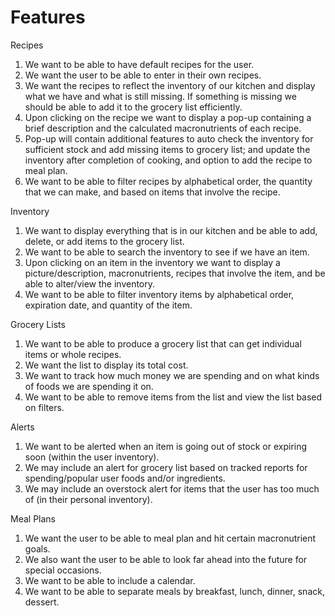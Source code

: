 # Features

Recipes
1. We want to be able to have default recipes for the user.
2. We want the user to be able to enter in their own recipes.
3. We want the recipes to reflect the inventory of our kitchen and display what we have and what is still missing. If
something is missing we should be able to add it to the grocery list efficiently.
4. Upon clicking on the recipe we want to display a pop-up containing a brief description and the calculated macronutrients of each recipe.
5. Pop-up will contain additional features to auto check the inventory for sufficient stock and add missing items to grocery list; and
   update the inventory after completion of cooking, and option to add the recipe to meal plan.
6. We want to be able to filter recipes by alphabetical order, the quantity that we can make, and based on items that 
involve the recipe. 


Inventory
1. We want to display everything that is in our kitchen and be able to add, delete, or add items to the grocery list.
2. We want to be able to search the inventory to see if we have an item.
3. Upon clicking on an item in the inventory we want to display a picture/description, macronutrients, recipes that 
involve the item, and be able to alter/view the inventory. 
4. We want to be able to filter inventory items by alphabetical order, expiration date, and quantity of the item. 

Grocery Lists
1. We want to be able to produce a grocery list that can get individual items or whole recipes.
2. We want the list to display its total cost. 
3. We want to track how much money we are spending and on what kinds of foods we are spending it on. 
4. We want to be able to remove items from the list and view the list based on filters.

Alerts
1. We want to be alerted when an item is going out of stock or expiring soon (within the user inventory).
2. We may include an alert for grocery list based on tracked reports for spending/popular user foods and/or ingredients.
3. We may include an overstock alert for items that the user has too much of (in their personal inventory).

Meal Plans 
1. We want the user to be able to meal plan and hit certain macronutrient goals.
2. We also want the user to be able to look far ahead into the future for special occasions. 
3. We want to be able to include a calendar.
4. We want to be able to separate meals by breakfast, lunch, dinner, snack, dessert. 
